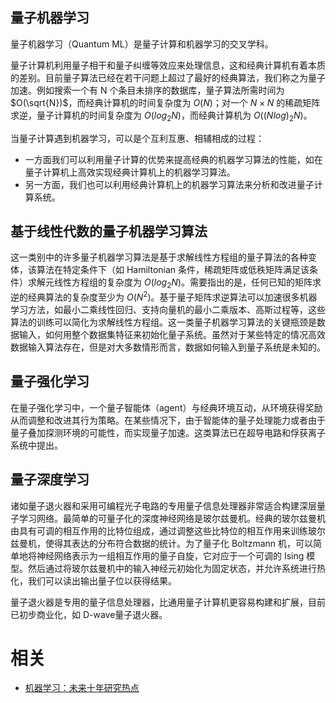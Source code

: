 
## 量子机器学习

量子机器学习（Quantum ML）是量子计算和机器学习的交叉学科。

量子计算机利用量子相干和量子纠缠等效应来处理信息，这和经典计算机有着本质的差别。目前量子算法已经在若干问题上超过了最好的经典算法，我们称之为量子加速。例如搜索一个有 N 个条目未排序的数据库，量子算法所需时间为 $O(\sqrt{N})$，而经典计算机的时间复杂度为 $O(N)$；对一个 $N×N$ 的稀疏矩阵求逆，量子计算机的时间复杂度为 $O(log_2⁡ N)$，而经典计算机为 $O((Nlog)_2⁡ N)$。

当量子计算遇到机器学习，可以是个互利互惠、相辅相成的过程：

- 一方面我们可以利用量子计算的优势来提高经典的机器学习算法的性能，如在量子计算机上高效实现经典计算机上的机器学习算法。
- 另一方面，我们也可以利用经典计算机上的机器学习算法来分析和改进量子计算系统。

## 基于线性代数的量子机器学习算法

这一类别中的许多量子机器学习算法是基于求解线性方程组的量子算法的各种变体，该算法在特定条件下（如 Hamiltonian 条件，稀疏矩阵或低秩矩阵满足该条件）求解元线性方程组的复杂度为 $O(log_2 N)$。需要指出的是，任何已知的矩阵求逆的经典算法的复杂度至少为 $O(N^2)$。基于量子矩阵求逆算法可以加速很多机器学习方法，如最小二乘线性回归、支持向量机的最小二乘版本、高斯过程等，这些算法的训练可以简化为求解线性方程组。这一类量子机器学习算法的关键瓶颈是数据输入，如何用整个数据集特征来初始化量子系统。虽然对于某些特定的情况高效数据输入算法存在，但是对大多数情形而言，数据如何输入到量子系统是未知的。

## 量子强化学习

在量子强化学习中，一个量子智能体（agent）与经典环境互动，从环境获得奖励从而调整和改进其行为策略。在某些情况下，由于智能体的量子处理能力或者由于量子叠加探测环境的可能性，而实现量子加速。这类算法已在超导电路和俘获离子系统中提出。

## 量子深度学习

诸如量子退火器和采用可编程光子电路的专用量子信息处理器非常适合构建深层量子学习网络。最简单的可量子化的深度神经网络是玻尔兹曼机。经典的玻尔兹曼机由具有可调的相互作用的比特位组成，通过调整这些比特位的相互作用来训练玻尔兹曼机，使得其表达的分布符合数据的统计。为了量子化 Boltzmann 机，可以简单地将神经网络表示为一组相互作用的量子自旋，它对应于一个可调的 Ising 模型。然后通过将玻尔兹曼机中的输入神经元初始化为固定状态，并允许系统进行热化，我们可以读出输出量子位以获得结果。

量子退火器是专用的量子信息处理器，比通用量子计算机更容易构建和扩展，目前已初步商业化，如 D-wave量子退火器。




# 相关

- [机器学习：未来十年研究热点](https://www.msra.cn/zh-cn/news/executivebylines/tech-bylines-machine-learning)
